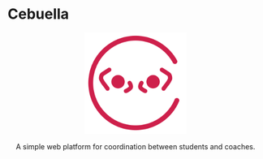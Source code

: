 # Cebuella
<p align="center">
  <img style="width:200px" src="https://raw.githubusercontent.com/SpeedCode210/Cebuella/refs/heads/master/Cebuella/wwwroot/cebuella.png" />
</p>
<p align="center">
A simple web platform for coordination between students and coaches.
</p>

